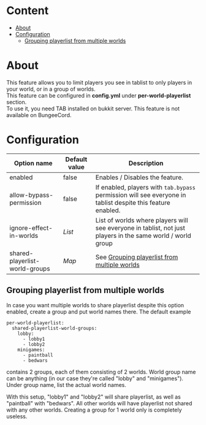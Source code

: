 # Content
* [About](#about)
* [Configuration](#configuration)
  * [Grouping playerlist from multiple worlds](#grouping-playerlist-from-multiple-worlds)

# About
This feature allows you to limit players you see in tablist to only players in your world, or in a group of worlds.  
This feature can be configured in **config.yml** under **per-world-playerlist** section.  
To use it, you need TAB installed on bukkit server. This feature is not available on BungeeCord.

# Configuration
| Option name | Default value | Description |
| ------------- | ------------- | ------------- |
| enabled | false | Enables / Disables the feature. |
| allow-bypass-permission | false | If enabled, players with `tab.bypass` permission will see everyone in tablist despite this feature enabled. |
| ignore-effect-in-worlds | *List* | List of worlds where players will see everyone in tablist, not just players in the same world / world group |
| shared-playerlist-world-groups | *Map* | See [Grouping playerlist from multiple worlds](#grouping-playerlist-from-multiple-worlds) |

## Grouping playerlist from multiple worlds
In case you want multiple worlds to share playerlist despite this option enabled, create a group and put world names there. The default example
```
per-world-playerlist:
  shared-playerlist-world-groups:
    lobby:
      - lobby1
      - lobby2
    minigames:
      - paintball
      - bedwars
```
contains 2 groups, each of them consisting of 2 worlds. World group name can be anything (in our case they're called "lobby" and "minigames"). Under group name, list the actual world names.

With this setup, "lobby1" and "lobby2" will share playerlist, as well as "paintball" with "bedwars". All other worlds will have playerlist not shared with any other worlds. Creating a group for 1 world only is completely useless.  